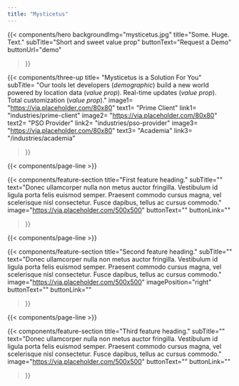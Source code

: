 ```yaml
---
title: "Mysticetus"
---
```


{{< components/hero 
	backgroundImg="mysticetus.jpg" 
	title="Some. Huge. Text."
	subTitle="Short and sweet value prop"
	buttonText="Request a Demo"
	buttonUrl="demo" 
>}}

{{< components/three-up
	title= "Mysticetus is a Solution For You"	
	subTitle= "Our tools let developers (_demographic_) build a new world powered by location data (_value prop_). Real-time updates (_value prop_). Total customization (_value prop_)."
	image1= "https://via.placeholder.com/80x80"
	text1= "Prime Client"
	link1= "industries/prime-client"
	image2= "https://via.placeholder.com/80x80"
	text2= "PSO Provider"
	link2= "industries/pso-provider"
	image3= "https://via.placeholder.com/80x80"
	text3= "Academia"
	link3= "/industries/academia"
>}}

{{< components/page-line >}}

{{< components/feature-section 
	title="First feature heading."
	subTitle=""
	text="Donec ullamcorper nulla non metus auctor fringilla. Vestibulum id ligula porta felis euismod semper. Praesent commodo cursus magna, vel scelerisque nisl consectetur. Fusce dapibus, tellus ac cursus commodo."
	image="https://via.placeholder.com/500x500"
	buttonText=""
	buttonLink=""
>}}

{{< components/page-line >}}

{{< components/feature-section 
	title="Second feature heading."
	subTitle=""
	text="Donec ullamcorper nulla non metus auctor fringilla. Vestibulum id ligula porta felis euismod semper. Praesent commodo cursus magna, vel scelerisque nisl consectetur. Fusce dapibus, tellus ac cursus commodo."
	image="https://via.placeholder.com/500x500"
	imagePosition="right"
	buttonText=""
	buttonLink=""
>}}

{{< components/page-line >}}

{{< components/feature-section 
	title="Third feature heading."
	subTitle=""
	text="Donec ullamcorper nulla non metus auctor fringilla. Vestibulum id ligula porta felis euismod semper. Praesent commodo cursus magna, vel scelerisque nisl consectetur. Fusce dapibus, tellus ac cursus commodo."
	image="https://via.placeholder.com/500x500"
	buttonText=""
	buttonLink=""
>}}